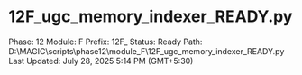 # 12F_ugc_memory_indexer_READY.py

Phase: 12
Module: F
Prefix: 12F_
Status: Ready
Path: D:\MAGIC\scripts\phase12\module_F\12F_ugc_memory_indexer_READY.py
Last Updated: July 28, 2025 5:14 PM (GMT+5:30)
